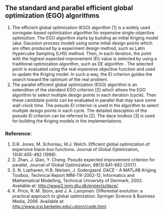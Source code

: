 ## The standard and parallel efficient global optimization (EGO) algorithms

1. The efficient global optimization (EGO) algorithm [1] is a widely used surrogate-based optimization algorithm for expensive single-objective optimiztion. The EGO algorithm starts by building an initial Kriging model (aka. Gaussion process model) using some initial design points which are often produced by a experiment design method, such as Latin Hypercube Sampling (LHS) method. Then, in each iteration, the point with the highest expected improvement (EI) value is selected  by using a traditional optimization algorithm, such as DE algorithm . The selected point is evaluated using the real expensive objective function and used to update the Kriging model. In such a way, the EI criterion guides the search toward the optimum of the real problem.
2. The parallel efficient global optimization (EGO) algorithm is an extendtion of the standard EGO criterion [2] which allows the EGO algorithm to select multiple design points in each iteration (cycle). Then these candidate points can be evaluated in parallel that may save some wall-clock time. The pseudo EI criterion is used in the algorithm to select multiple design points in each cycle. The detailed desciption of the pseudo EI criterion can be referred to [2]. The dace toolbox [3] is used for building the Kriging models in the implementations.

### Reference:
1. D.R. Jones, M. Schonlau, W.J. Welch. Efficient global optimization of expensive black-box functions. Journal of Global Optimization, 13(4):455-492 (1998).
2. D. Zhan, J. Qian, Y. Cheng. Pseudo expected improvement criterion for parallel, Journal of Global Optimization, 68(3):641-662 (2017). 
3. S. N. Lophaven, H.B. Nielsen, J. Sodergaard. DACE - A MATLAB Kriging Toolbox, Technical Report IMM-TR-2002-12, Informatics and Mathematical Modelling, Technical University of Denmark, 2002. Available at: http://www2.imm.dtu.dk/projects/dace/.
4. K. Price, R. M. Storn, and J. A. Lampinen. Differential evolution: a practical approach to global optimization: Springer Science & Business Media, 2006. Available at: http://www.icsi.berkeley.edu/~storn/code.html

